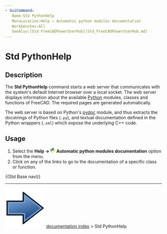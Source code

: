 ```yaml
---
- GuiCommand:
   Name:Std PythonHelp
   MenuLocation:Help → Automatic python modules documentation
   Workbenches:All
   SeeAlso:[Std FreeCADPowerUserHub](Std_FreeCADPowerUserHub.md)
---
```


# Std PythonHelp

## Description

The **Std PythonHelp** command starts a web server that communicates with the system\'s default Internet browser over a local socket. The web server displays information about the available [Python](Python.md) modules, classes and functions of FreeCAD. The required pages are generated automatically.

The web server is based on Python\'s [pydoc](https://docs.python.org/3.8/library/pydoc.html#module-pydoc) module, and thus extracts the docstrings of Python files (`.py`), and textual documentation defined in the Python wrappers (`.xml`) which expose the underlying C++ code.

## Usage

1.  Select the **Help → <img src="images/Std_PythonHelp.svg" width=16px> Automatic python modules documentation** option from the menu.
2.  Click on any of the links to go to the documentation of a specific class or function.




 {{Std Base navi}}



---
![](images/Button_right.svg) [documentation index](../README.md) > Std PythonHelp
